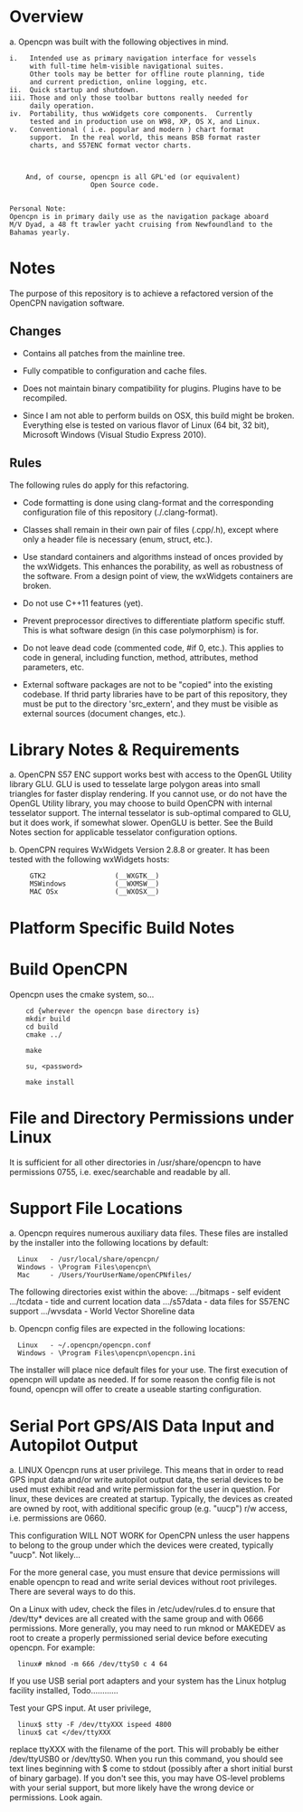 Overview
========

a.  Opencpn was built with the following objectives in mind.

    i.   Intended use as primary navigation interface for vessels
         with full-time helm-visible navigational suites.
         Other tools may be better for offline route planning, tide
         and current prediction, online logging, etc.
    ii.  Quick startup and shutdown.
    iii. Those and only those toolbar buttons really needed for
         daily operation.
    iv.  Portability, thus wxWidgets core components.  Currently
         tested and in production use on W98, XP, OS X, and Linux.
    v.   Conventional ( i.e. popular and modern ) chart format
         support.  In the real world, this means BSB format raster
         charts, and S57ENC format vector charts.



        And, of course, opencpn is all GPL'ed (or equivalent)
                        Open Source code.


    Personal Note:
    Opencpn is in primary daily use as the navigation package aboard
    M/V Dyad, a 48 ft trawler yacht cruising from Newfoundland to the
    Bahamas yearly.


Notes
=====

The purpose of this repository is to achieve a refactored version
of the OpenCPN navigation software.


Changes
-------

- Contains all patches from the mainline tree.

- Fully compatible to configuration and cache files.

- Does not maintain binary compatibility for plugins. Plugins have to be
  recompiled.

- Since I am not able to perform builds on OSX, this build might be broken.
  Everything else is tested on various flavor of Linux (64 bit, 32 bit),
  Microsoft Windows (Visual Studio Express 2010).


Rules
-----

The following rules do apply for this refactoring.

- Code formatting is done using clang-format and the corresponding
  configuration file of this repository (./.clang-format).

- Classes shall remain in their own pair of files (.cpp/.h), except
  where only a header file is necessary (enum, struct, etc.).

- Use standard containers and algorithms instead of onces provided by
  the wxWidgets. This enhances the porability, as well as robustness
  of the software. From a design point of view, the wxWidgets containers
  are broken.

- Do not use C++11 features (yet).

- Prevent preprocessor directives to differentiate platform specific stuff.
  This is what software design (in this case polymorphism) is for.

- Do not leave dead code (commented code, #if 0, etc.). This applies to
  code in general, including function, method, attributes,
  method parameters, etc.

- External software packages are not to be "copied" into the existing
  codebase. If thrid party libraries have to be part of this repository,
  they must be put to the directory 'src_extern', and they must be visible
  as external sources (document changes, etc.).


Library Notes & Requirements
============================

a.  OpenCPN S57 ENC support works best with access to the OpenGL Utility
library GLU.  GLU is used to tesselate large polygon areas into small
triangles for faster display rendering.  If you cannot use, or do not have
the OpenGL Utility library, you may choose to build OpenCPN with internal
tesselator support.  The internal tesselator is sub-optimal compared to GLU,
but it does work, if somewhat slower. OpenGLU is better.
See the Build Notes section for applicable tesselator configuration options.


b.  OpenCPN requires WxWidgets Version 2.8.8 or greater.  It has been tested
with the following wxWidgets hosts:

         GTK2                 (__WXGTK__)
         MSWindows            (__WXMSW__)
         MAC OSx              (__WXOSX__)



Platform Specific Build Notes
=============================



Build OpenCPN
=============

Opencpn uses the cmake system, so...

        cd {wherever the opencpn base directory is}
        mkdir build
        cd build
        cmake ../

        make

        su, <password>

        make install


File and Directory Permissions under Linux
==========================================

It is sufficient for all other directories in /usr/share/opencpn
to have permissions 0755, i.e. exec/searchable and readable by all.


Support File Locations
======================

a.  Opencpn requires numerous auxiliary data files.  These files
are installed by the installer into the following locations by default:

      Linux   - /usr/local/share/opencpn/
      Windows - \Program Files\opencpn\
      Mac     - /Users/YourUserName/openCPNfiles/

The following directories exist within the above:
         .../bitmaps                     - self evident
         .../tcdata                      - tide and current location data
         .../s57data                     - data files for S57ENC support
         .../wvsdata                     - World Vector Shoreline data

b.  Opencpn config files are expected in the following locations:

      Linux   - ~/.opencpn/opencpn.conf
      Windows - \Program Files\opencpn\opencpn.ini

The installer will place nice default files for your use.  The first
execution of opencpn will update as needed.  If for some reason the
config file is not found, opencpn will offer to create a useable
starting configuration.


Serial Port GPS/AIS Data Input and Autopilot Output
===================================================


a.  LINUX
Opencpn runs at user privilege.  This means that in order to
read GPS input data and/or write autopilot output data, the serial
devices to be used must exhibit read and write permission for the
user in question.  For linux, these devices are created at startup.
Typically, the devices as created are owned by root, with additional
specific group (e.g. "uucp") r/w access,  i.e. permissions are 0660.

This configuration WILL NOT WORK for OpenCPN unless the user happens
to belong to the group under which the devices were created,
typically "uucp".  Not likely...

For the more general case, you must ensure that device permissions
will enable opencpn to read and write serial devices without root
privileges.  There are several ways to do this.

On a Linux with udev, check the files in /etc/udev/rules.d to
ensure that /dev/tty* devices are all created with the same group
and with 0666 permissions.  More generally, you may need to run mknod
or MAKEDEV as root to create a properly permissioned serial device before
executing opencpn.  For example:

      linux# mknod -m 666 /dev/ttyS0 c 4 64

If you use USB serial port adapters and your system has the Linux
hotplug facility installed, Todo............

Test your GPS input.  At user privilege,

      linux$ stty -F /dev/ttyXXX ispeed 4800
      linux$ cat </dev/ttyXXX

replace ttyXXX with the filename of the port.  This will probably be
either /dev/ttyUSB0 or /dev/ttyS0.  When you run this command, you
should see text lines beginning with $ come to stdout (possibly after
a short initial burst of binary garbage).  If you don't see this, you
may have OS-level problems with your serial support, but more likely
have the wrong device or permissions.  Look again.


